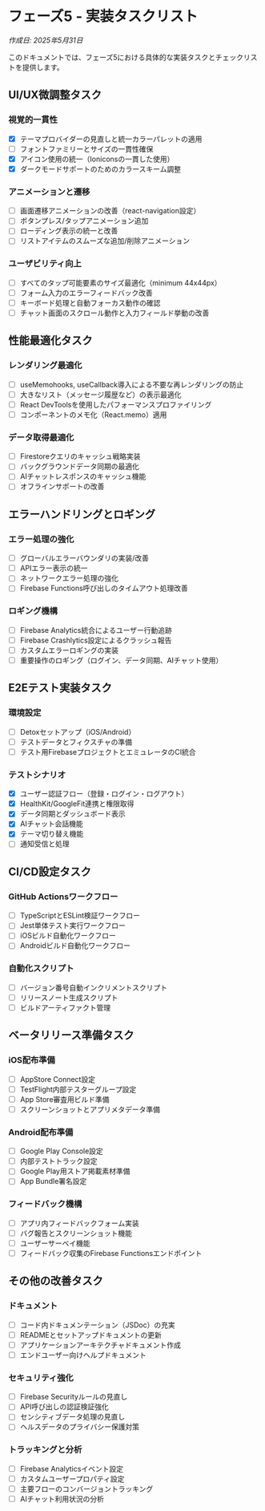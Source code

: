 # フェーズ5 - 実装タスクリスト

*作成日: 2025年5月31日*

このドキュメントでは、フェーズ5における具体的な実装タスクとチェックリストを提供します。

## UI/UX微調整タスク

### 視覚的一貫性
- [x] テーマプロバイダーの見直しと統一カラーパレットの適用
- [ ] フォントファミリーとサイズの一貫性確保
- [x] アイコン使用の統一（Ioniconsの一貫した使用）
- [x] ダークモードサポートのためのカラースキーム調整

### アニメーションと遷移
- [ ] 画面遷移アニメーションの改善（react-navigation設定）
- [ ] ボタンプレス/タップアニメーション追加
- [ ] ローディング表示の統一と改善
- [ ] リストアイテムのスムーズな追加/削除アニメーション

### ユーザビリティ向上
- [ ] すべてのタップ可能要素のサイズ最適化（minimum 44x44px）
- [ ] フォーム入力のエラーフィードバック改善
- [ ] キーボード処理と自動フォーカス動作の確認
- [ ] チャット画面のスクロール動作と入力フィールド挙動の改善

## 性能最適化タスク

### レンダリング最適化
- [ ] useMemohooks, useCallback導入による不要な再レンダリングの防止
- [ ] 大きなリスト（メッセージ履歴など）の表示最適化
- [ ] React DevToolsを使用したパフォーマンスプロファイリング
- [ ] コンポーネントのメモ化（React.memo）適用

### データ取得最適化
- [ ] Firestoreクエリのキャッシュ戦略実装
- [ ] バックグラウンドデータ同期の最適化
- [ ] AIチャットレスポンスのキャッシュ機能
- [ ] オフラインサポートの改善

## エラーハンドリングとロギング

### エラー処理の強化
- [ ] グローバルエラーバウンダリの実装/改善
- [ ] APIエラー表示の統一
- [ ] ネットワークエラー処理の強化
- [ ] Firebase Functions呼び出しのタイムアウト処理改善

### ロギング機構
- [ ] Firebase Analytics統合によるユーザー行動追跡
- [ ] Firebase Crashlytics設定によるクラッシュ報告
- [ ] カスタムエラーロギングの実装
- [ ] 重要操作のロギング（ログイン、データ同期、AIチャット使用）

## E2Eテスト実装タスク

### 環境設定
- [ ] Detoxセットアップ（iOS/Android）
- [ ] テストデータとフィクスチャの準備
- [ ] テスト用FirebaseプロジェクトとエミュレータのCI統合

### テストシナリオ
- [x] ユーザー認証フロー（登録・ログイン・ログアウト）
- [x] HealthKit/GoogleFit連携と権限取得
- [x] データ同期とダッシュボード表示
- [x] AIチャット会話機能
- [x] テーマ切り替え機能
- [ ] 通知受信と処理

## CI/CD設定タスク

### GitHub Actionsワークフロー
- [ ] TypeScriptとESLint検証ワークフロー
- [ ] Jest単体テスト実行ワークフロー
- [ ] iOSビルド自動化ワークフロー
- [ ] Androidビルド自動化ワークフロー

### 自動化スクリプト
- [ ] バージョン番号自動インクリメントスクリプト
- [ ] リリースノート生成スクリプト
- [ ] ビルドアーティファクト管理

## ベータリリース準備タスク

### iOS配布準備
- [ ] AppStore Connect設定
- [ ] TestFlight内部テスターグループ設定
- [ ] App Store審査用ビルド準備
- [ ] スクリーンショットとアプリメタデータ準備

### Android配布準備
- [ ] Google Play Console設定
- [ ] 内部テストトラック設定
- [ ] Google Play用ストア掲載素材準備
- [ ] App Bundle署名設定

### フィードバック機構
- [ ] アプリ内フィードバックフォーム実装
- [ ] バグ報告とスクリーンショット機能
- [ ] ユーザーサーベイ機能
- [ ] フィードバック収集のFirebase Functionsエンドポイント

## その他の改善タスク

### ドキュメント
- [ ] コード内ドキュメンテーション（JSDoc）の充実
- [ ] READMEとセットアップドキュメントの更新
- [ ] アプリケーションアーキテクチャドキュメント作成
- [ ] エンドユーザー向けヘルプドキュメント

### セキュリティ強化
- [ ] Firebase Securityルールの見直し
- [ ] API呼び出しの認証検証強化
- [ ] センシティブデータ処理の見直し
- [ ] ヘルスデータのプライバシー保護対策

### トラッキングと分析
- [ ] Firebase Analyticsイベント設定
- [ ] カスタムユーザープロパティ設定
- [ ] 主要フローのコンバージョントラッキング
- [ ] AIチャット利用状況の分析
